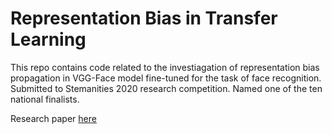 # Representation Bias in Transfer Learning

This repo contains code related to the investiagation of representation bias propagation in VGG-Face model fine-tuned for the task of face recognition. Submitted to Stemanities 2020 research competition. Named one of the ten national finalists.

Research paper [here](https://github.com/udvattam/Stemanities/blob/master/STEMANITIES-report.pdf)
